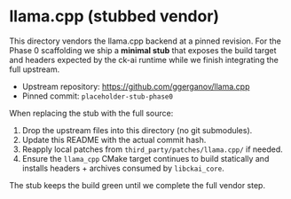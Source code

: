 # llama.cpp (stubbed vendor)

This directory vendors the llama.cpp backend at a pinned revision. For the Phase 0
scaffolding we ship a **minimal stub** that exposes the build target and headers
expected by the ck-ai runtime while we finish integrating the full upstream.

* Upstream repository: <https://github.com/ggerganov/llama.cpp>
* Pinned commit: `placeholder-stub-phase0`

When replacing the stub with the full source:

1. Drop the upstream files into this directory (no git submodules).
2. Update this README with the actual commit hash.
3. Reapply local patches from `third_party/patches/llama.cpp/` if needed.
4. Ensure the `llama_cpp` CMake target continues to build statically and
   installs headers + archives consumed by `libckai_core`.

The stub keeps the build green until we complete the full vendor step.
